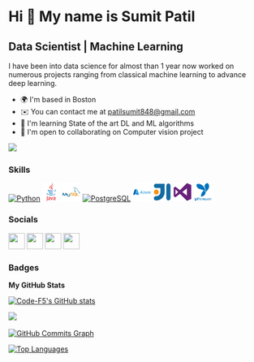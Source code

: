 Hi 👋 My name is Sumit Patil
==========================

Data Scientist | Machine Learning
------------------------------------------------------

I have been into data science for almost than 1 year now worked on numerous projects ranging from classical machine learning to advance deep learning.

* 🌍  I'm based in Boston
* ✉️  You can contact me at [patilsumit848@gmail.com](mailto:patilsumit848@gmail.com)
* 🧠  I'm learning State of the art DL and ML algorithms
* 🤝  I'm open to collaborating on Computer vision project

<a href="https://www.github.com/Code-F5" target="_blank" rel="noreferrer"><img
src="https://img.shields.io/github/followers/Code_F5?logo=github&style=for-the-badge&color=ef4444&labelColor=0f172a" /></a>

### Skills

<p align="left">
<a href="https://www.python.org/" target="_blank" rel="noreferrer"><img src="https://raw.githubusercontent.com/danielcranney/readme-generator/main/public/icons/skills/python-colored.svg" width="36" height="36" alt="Python" /></a>
<a href="https://docs.microsoft.com/en-us/cpp/?view=msvc-170" target="_blank" rel="noreferrer"><img src="https://github.com/devicons/devicon/blob/master/icons/java/java-original-wordmark.svg" width="36" height="36" alt="Java" /></a>
<a href="https://www.mysql.com/" target="_blank" rel="noreferrer"><img src="https://github.com/devicons/devicon/blob/master/icons/mysql/mysql-original-wordmark.svg" width="36" height="36" alt="MySQL" /></a>
<a href="https://www.postgresql.org/" target="_blank" rel="noreferrer"><img src="https://raw.githubusercontent.com/danielcranney/readme-generator/main/public/icons/skills/postgresql-colored.svg" width="36" height="36" alt="PostgreSQL" /></a>
  <a href="https://www.jetbrains.com/idea/" target="_blank" rel="noreferrer"><img src="https://github.com/devicons/devicon/blob/master/icons/azure/azure-original-wordmark.svg" width="36" height="36" alt="Azure" /></a>
 <a href="https://www.jetbrains.com/idea/" target="_blank" rel="noreferrer"><img src="https://github.com/devicons/devicon/blob/master/icons/intellij/intellij-original.svg" width="36" height="36" alt="IntelliJ" /></a> 
 <a href="https://www.jetbrains.com/idea/" target="_blank" rel="noreferrer"><img src="https://github.com/devicons/devicon/blob/master/icons/visualstudio/visualstudio-plain.svg" width="36" height="36" alt="Azure" /></a>
 <a href="https://www.jetbrains.com/idea/" target="_blank" rel="noreferrer"><img src="https://github.com/devicons/devicon/blob/master/icons/yii/yii-plain-wordmark.svg" width="36" height="36" alt="Azure" /></a>
 

</p>


### Socials

<p align="left"> <a href="https://www.github.com/Code-F5" target="_blank" rel="noreferrer"><img src="https://raw.githubusercontent.com/danielcranney/readme-generator/main/public/icons/socials/github-dark.svg" width="32" height="32" /></a> <a href="https://www.linkedin.com/in/sumit-patil-0b25b4104/" target="_blank" rel="noreferrer"><img src="https://raw.githubusercontent.com/danielcranney/readme-generator/main/public/icons/socials/linkedin.svg" width="32" height="32" /></a> <a href="https://www.stackoverflow.com/users/19185525/sumit-patil" target="_blank" rel="noreferrer"><img src="https://raw.githubusercontent.com/danielcranney/readme-generator/main/public/icons/socials/stackoverflow.svg" width="32" height="32" /></a> <a href="https://www.twitter.com/Mr_Sumit_Patil" target="_blank" rel="noreferrer"><img src="https://raw.githubusercontent.com/danielcranney/readme-generator/main/public/icons/socials/twitter.svg" width="32" height="32" /></a></p>

### Badges

<b>My GitHub Stats</b>

<a href="http://www.github.com/Code_F5"><img src="https://github-readme-stats.vercel.app/api?username=Code-F5&show_icons=true&hide=&count_private=true&title_color=84cc16&text_color=ffffff&icon_color=ef4444&bg_color=0f172a&hide_border=true&show_icons=true" alt="Code-F5's GitHub stats" /></a>

<a href="http://www.github.com/udayzee05"><img src="https://github-readme-streak-stats.herokuapp.com/?user=Code-F5&stroke=ffffff&background=0f172a&ring=84cc16&fire=84cc16&currStreakNum=ffffff&currStreakLabel=84cc16&sideNums=ffffff&sideLabels=ffffff&dates=ffffff&hide_border=true" /></a>

<a href="http://www.github.com/udayzee05"><img src="https://activity-graph.herokuapp.com/graph?username=Code-F5&bg_color=0f172a&color=ffffff&line=ef4444&point=ffffff&area_color=0f172a&area=true&hide_border=true&custom_title=GitHub%20Commits%20Graph" alt="GitHub Commits Graph" /></a>

<a href="https://github.com/udayzee05" align="left"><img src="https://github-readme-stats.vercel.app/api/top-langs/?username=Code-F5&langs_count=10&title_color=84cc16&text_color=ffffff&icon_color=ef4444&bg_color=0f172a&hide_border=true&locale=en&custom_title=Top%20%Languages" alt="Top Languages" /></a>
